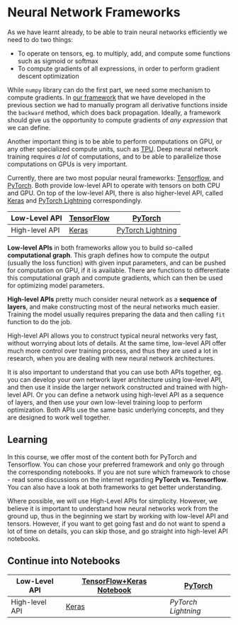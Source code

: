 # Neural Network Frameworks

As we have learnt already, to be able to train neural networks efficiently we need to do two things:

* To operate on tensors, eg. to multiply, add, and compute some functions such as sigmoid or softmax
* To compute gradients of all expressions, in order to perform gradient descent optimization

While `numpy` library can do the first part, we need some mechanism to compute gradients. In [our framework](../04-OwnFramework/OwnFramework.ipynb) that we have developed in the previous section we had to manually program all derivative functions inside the `backward` method, which does back propagation. Ideally, a framework should give us the opportunity to compute gradients of *any  expression* that we can define.

Another important thing is to be able to perform computations on GPU, or any other specialized compute units, such as [TPU](https://en.wikipedia.org/wiki/Tensor_Processing_Unit). Deep neural network training requires *a lot* of computations, and to be able to parallelize those computations on GPUs is very important.

Currently, there are two most popular neural frameworks: [Tensorflow](http://tensorflow.org), and [PyTorch](https://pytorch.org/). Both provide low-level API to operate with tensors on both CPU and GPU. On top of the low-level API, there is also higher-level API, called [Keras](https://keras.io/) and [PyTorch Lightning](https://pytorchlightning.ai/) correspondingly.

Low-Level API | [TensorFlow](http://tensorflow.org) | [PyTorch](https://pytorch.org/)
--------------|-------------------------------------|--------------------------------
High-level API| [Keras](https://keras.io/) | [PyTorch Lightning](https://pytorchlightning.ai/)

**Low-level APIs** in both frameworks allow you to build so-called **computational graph**. This graph defines how to compute the output (usually the loss function) with given input parameters, and can be pushed for computation on GPU, if it is available. There are functions to differentiate this computational graph and compute gradients, which can then be used for optimizing model parameters.

**High-level APIs** pretty much consider neural network as a **sequence of layers**, and make constructing most of the neural networks much easier. Training the model usually requires preparing the data and then calling `fit` function to do the job.

High-level API allows you to construct typical neural networks very fast, without worrying about lots of details. At the same time, low-level API offer much more control over training process, and thus they are used a lot in research, when you are dealing with new neural network architectures. 

It is also important to understand that you can use both APIs together, eg. you can develop your own network layer architecture using low-level API, and then use it inside the larger network constructed and trained with high-level API. Or you can define a network using high-level API as a sequence of layers, and then use your own low-level training loop to perform optimization. Both APIs use the same basic underlying concepts, and they are designed to work well together.

## Learning

In this course, we offer most of the content both for PyTorch and Tensorflow. You can chose your preferred framework and only go through the corresponding notebooks. If you are not sure which framework to chose - read some discussions on the internet regarding **PyTorch vs. Tensorflow**. You can also have a look at both frameworks to get better understanding.

Where possible, we will use High-Level APIs for simplicity. However, we believe it is important to understand how neural networks work from the ground up, thus in the beginning we start by working with low-level API and tensors. However, if you want to get going fast and do not want to spend a lot of time on details, you can skip those, and go straight into high-level API notebooks.

## Continue into Notebooks

Low-Level API | [TensorFlow+Keras Notebook](IntroKerasTF.ipynb) | [PyTorch](IntroPyTorch.ipynb)
--------------|-------------------------------------|--------------------------------
High-level API| [Keras](IntroKeras.ipynb) | *PyTorch Lightning*

